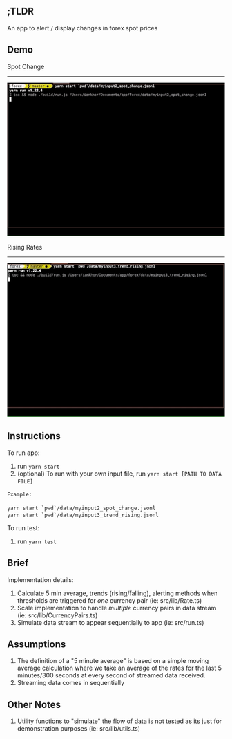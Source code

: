 ## ;TLDR

An app to alert / display changes in forex spot prices

## Demo

Spot Change

---

![](/docs/spot.gif)

Rising Rates

---

![](/docs/rising.gif)

## Instructions

To run app:

1. run `yarn start`
2. (optional) To run with your own input file, run `yarn start [PATH TO DATA FILE]`

```
Example:

yarn start `pwd`/data/myinput2_spot_change.jsonl
yarn start `pwd`/data/myinput3_trend_rising.jsonl
```

To run test:

1. run `yarn test`

## Brief

Implementation details:

1. Calculate 5 min average, trends (rising/falling), alerting methods when thresholds are triggered for _one_ currency pair (ie: src/lib/Rate.ts)
2. Scale implementation to handle _multiple_ currency pairs in data stream (ie: src/lib/CurrencyPairs.ts)
3. Simulate data stream to appear sequentially to app (ie: src/run.ts)

## Assumptions

1. The definition of a "5 minute average" is based on a simple moving average calculation where we take an average of the rates for the last 5 minutes/300 seconds at every second of streamed data received.
2. Streaming data comes in sequentially

## Other Notes

1. Utility functions to "simulate" the flow of data is not tested as its just for demonstration purposes (ie: src/lib/utils.ts)
